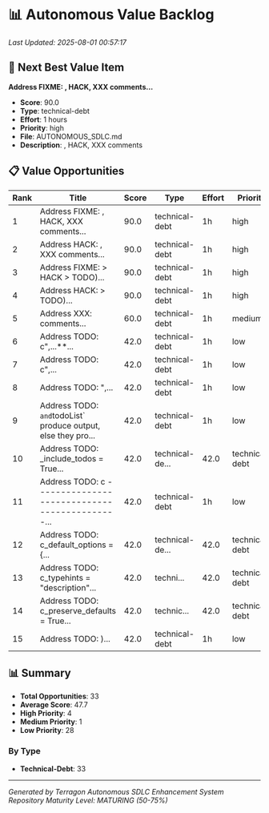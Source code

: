 # 📊 Autonomous Value Backlog

*Last Updated: 2025-08-01 00:57:17*

## 🎯 Next Best Value Item

**Address FIXME: , HACK, XXX comments...**
- **Score**: 90.0
- **Type**: technical-debt
- **Effort**: 1 hours
- **Priority**: high
- **File**: AUTONOMOUS_SDLC.md
- **Description**: , HACK, XXX comments

## 📋 Value Opportunities

| Rank | Title | Score | Type | Effort | Priority |
|------|-------|--------|------|---------|----------|
| 1 | Address FIXME: , HACK, XXX comments... | 90.0 | technical-debt | 1h | high |
| 2 | Address HACK: , XXX comments... | 90.0 | technical-debt | 1h | high |
| 3 | Address FIXME: > HACK > TODO)... | 90.0 | technical-debt | 1h | high |
| 4 | Address HACK: > TODO)... | 90.0 | technical-debt | 1h | high |
| 5 | Address XXX: comments... | 60.0 | technical-debt | 1h | medium |
| 6 | Address TODO: c",...**... | 42.0 | technical-debt | 1h | low |
| 7 | Address TODO: c",... | 42.0 | technical-debt | 1h | low |... | 42.0 | technical-debt | 1h | low |
| 8 | Address TODO: ",... | 42.0 | technical-debt | 1h | low |... | 42.0 | technical-debt | 1h | low |
| 9 | Address TODO: ` and `todoList` produce output, else they pro... | 42.0 | technical-debt | 1h | low |
| 10 | Address TODO: _include_todos = True... | 42.0 | technical-de... | 42.0 | technical-debt | 1h | low |
| 11 | Address TODO: c --------------------------------------------... | 42.0 | technical-debt | 1h | low |
| 12 | Address TODO: c_default_options = {... | 42.0 | technical-de... | 42.0 | technical-debt | 1h | low |
| 13 | Address TODO: c_typehints = "description"... | 42.0 | techni... | 42.0 | technical-debt | 1h | low |
| 14 | Address TODO: c_preserve_defaults = True... | 42.0 | technic... | 42.0 | technical-debt | 1h | low |
| 15 | Address TODO: )... | 42.0 | technical-debt | 1h | low |


## 📊 Summary

- **Total Opportunities**: 33
- **Average Score**: 47.7
- **High Priority**: 4
- **Medium Priority**: 1
- **Low Priority**: 28

### By Type
- **Technical-Debt**: 33


---
*Generated by Terragon Autonomous SDLC Enhancement System*
*Repository Maturity Level: MATURING (50-75%)*
